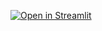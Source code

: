 [![Open in Streamlit](https://static.streamlit.io/badges/streamlit_badge_black_white.svg)](https://share.streamlit.io/1607292/streamlit_demo/main/streamlit_app.py/)
